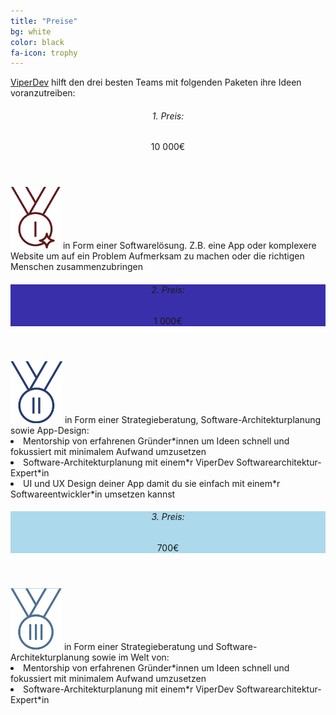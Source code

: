 ```yaml
---
title: "Preise"
bg: white
color: black
fa-icon: trophy
---
```

[ViperDev](https://viperdev.io/) hilft den drei besten Teams mit folgenden Paketen ihre Ideen voranzutreiben:

<div class="pricebox">
  <header><h6>1. Preis:</h6><span>10 000€</span></header>
  <img src="/img/firstprize.png">
  <text> in Form einer Softwarelösung. Z.B. eine App oder komplexere Website um auf ein Problem Aufmerksam zu machen oder die richtigen Menschen zusammenzubringen</text>
</div>

<div class="pricebox">
  <header style="background-color: #392FAA;"><h6>2. Preis:</h6><span>1 000€</span></header>
  <img src="/img/secondprize.png">
  <text> in Form einer Strategieberatung, Software-Architekturplanung sowie App-Design:
  <li> Mentorship von erfahrenen Gründer*innen um Ideen schnell und fokussiert mit minimalem Aufwand umzusetzen</li>
  <li> Software-Architekturplanung mit einem*r ViperDev Softwarearchitektur-Expert*in</li>
  <li> UI und UX Design deiner App damit du sie einfach mit einem*r Softwareentwickler*in umsetzen kannst</li></text>
</div>

<div class="pricebox">
  <header style="background-color: #ACD9EB;"><h6>3. Preis:</h6><span>700€</span></header>
  <img src="/img/thirdprize.png">
  <text> in Form einer Strategieberatung und Software-Architekturplanung sowie im Welt von:
  <li> Mentorship von erfahrenen Gründer*innen um Ideen schnell und fokussiert mit minimalem Aufwand umzusetzen</li>
  <li>Software-Architekturplanung mit einem*r ViperDev Softwarearchitektur-Expert*in</li></text>
</div>
